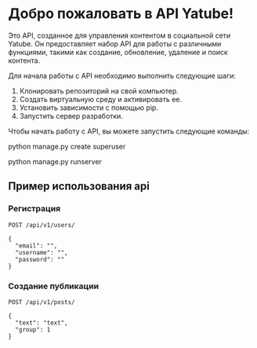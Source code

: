 # Добро пожаловать в API Yatube!

Это API, созданное для управления контентом в социальной сети Yatube. Он предоставляет набор API для работы с различными функциями, такими как создание, обновление, удаление и поиск контента.

Для начала работы с API необходимо выполнить следующие шаги:

1. Клонировать репозиторий на свой компьютер.
2. Создать виртуальную среду и активировать ее.
3. Установить зависимости с помощью pip.
4. Запустить сервер разработки.

Чтобы начать работу с API, вы можете запустить следующие команды:

python manage.py create superuser

python manage.py runserver

## Пример использования api
### Регистрация
`POST /api/v1/users/`
```
{
  "email": "",
  "username": "",
  "password": ""
}
```
### Создание публикации
`POST /api/v1/posts/`

```
{
  "text": "text",
  "group": 1
}
```
